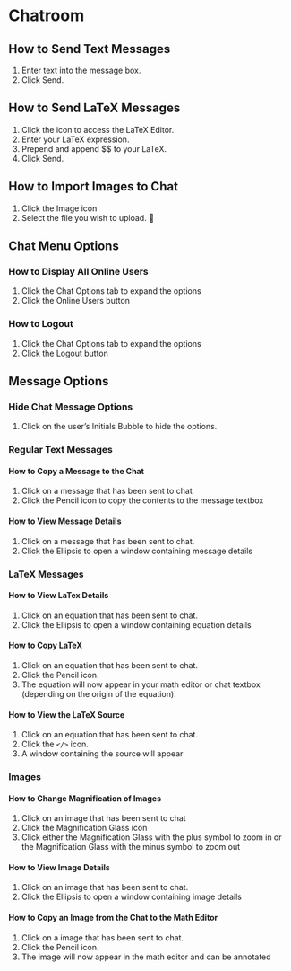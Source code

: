 
# Chatroom

## How to Send Text Messages
1. Enter text into the message box.
2. Click Send.

## How to Send LaTeX Messages
1. Click the icon to access the LaTeX Editor.
2. Enter your LaTeX expression.
3. Prepend and append $$ to your LaTeX.
4. Click Send.

## How to Import Images to Chat
1. Click the Image icon 
2. Select the file you wish to upload.

## Chat Menu Options

### How to Display All Online Users
1. Click the Chat Options tab to expand the options
2. Click the Online Users button

### How to Logout
1. Click the Chat Options tab to expand the options
2. Click the Logout button


## Message Options

### Hide Chat Message Options
1. Click on the user’s Initials Bubble to hide the options.

### Regular Text Messages

#### How to Copy a Message to the Chat

1. Click on a message that has been sent to chat
2. Click the Pencil icon to copy the contents to the message textbox

#### How to View Message Details
1. Click on a message that has been sent to chat.
2. Click the Ellipsis to open a window containing message details


### LaTeX Messages

#### How to View LaTex Details
1. Click on an equation that has been sent to chat.
2. Click the Ellipsis to open a window containing equation details

#### How to Copy LaTeX
1. Click on an equation that has been sent to chat.
2. Click the Pencil icon.
3. The equation will now appear in your math editor or chat textbox (depending on the origin of the equation).

#### How to View the LaTeX Source
1. Click on an equation that has been sent to chat.
2. Click the `</>` icon.
3. A window containing the source will appear

### Images

#### How to Change Magnification of Images
1. Click on an image that has been sent to chat
2. Click the Magnification Glass icon
3. Click either the Magnification Glass with the plus symbol to zoom in or the Magnification Glass with the minus symbol to zoom out

#### How to View Image Details
1. Click on an image that has been sent to chat.
2. Click the Ellipsis to open a window containing image details

#### How to Copy an Image from the Chat to the Math Editor
1. Click on a image that has been sent to chat.
2. Click the Pencil icon.
3. The image will now appear in the math editor and can be annotated
